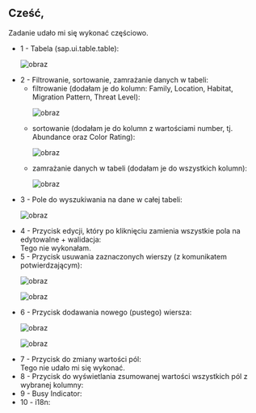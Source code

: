 <h2>Cześć,</h2>

Zadanie udało mi się wykonać częściowo. 

<ul>
<li>1 - Tabela (sap.ui.table.table): 

![obraz](https://github.com/user-attachments/assets/84960b1a-91de-45b5-975a-cdeae29dedeb)

</li>
<li>2 - Filtrowanie, sortowanie, zamrażanie danych w tabeli:
<ul>
<li>filtrowanie (dodałam je do kolumn: Family, Location, Habitat, Migration Pattern, Threat Level):<br>
  
![obraz](https://github.com/user-attachments/assets/e73c03c8-8ab3-43df-89cf-a246d97db1af)
</li>
<li>sortowanie (dodałam je do kolumn z wartościami number, tj. Abundance oraz Color Rating):<br>
  
![obraz](https://github.com/user-attachments/assets/6ee761b8-1e30-4b14-9df1-e0ded33481fc)
</li>
<li>zamrażanie danych w tabeli (dodałam je do wszystkich kolumn):<br>
  
![obraz](https://github.com/user-attachments/assets/047bffcd-2725-450b-aa3b-f9bb43eb97f4)
</li>
</ul>
</li>
<li>3 - Pole do wyszukiwania na dane w całej tabeli:

![obraz](https://github.com/user-attachments/assets/4b46cbe1-8088-4059-967e-d9f8a9b4eddc)

</li>
<li>4 - Przycisk edycji, który po kliknięciu zamienia wszystkie pola na edytowalne + walidacja:<br>
Tego nie wykonałam. 
</li>
<li>5 - Przycisk usuwania zaznaczonych wierszy (z komunikatem potwierdzającym):

![obraz](https://github.com/user-attachments/assets/3e5b8c64-3998-48d5-9244-9ff32ad6631d)

![obraz](https://github.com/user-attachments/assets/ba0885bd-e694-4342-89ef-706747031b45)
</li>
<li>6 - Przycisk dodawania nowego (pustego) wiersza: 

![obraz](https://github.com/user-attachments/assets/09dd87c0-fe52-4426-b136-490c5c90aa95)

![obraz](https://github.com/user-attachments/assets/7b56072d-65c0-46da-8640-aea4046a6214)
</li>
<li>7 - Przycisk do zmiany wartości pól:<br>
Tego nie udało mi się wykonać. 
</li>
<li>8 - Przycisk do wyświetlania zsumowanej wartości wszystkich pól z wybranej kolumny:
</li>
<li>9 - Busy Indicator:
</li>
<li>10 - i18n: 
</li>

</ul>
